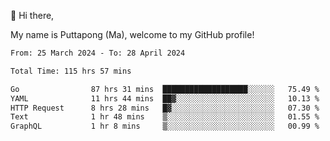 👋 Hi there,

My name is Puttapong (Ma), welcome to my GitHub profile!

<!--START_SECTION:waka-->

```txt
From: 25 March 2024 - To: 28 April 2024

Total Time: 115 hrs 57 mins

Go                87 hrs 31 mins  ███████████████████░░░░░░   75.49 %
YAML              11 hrs 44 mins  ██▓░░░░░░░░░░░░░░░░░░░░░░   10.13 %
HTTP Request      8 hrs 28 mins   █▓░░░░░░░░░░░░░░░░░░░░░░░   07.30 %
Text              1 hr 48 mins    ▒░░░░░░░░░░░░░░░░░░░░░░░░   01.55 %
GraphQL           1 hr 8 mins     ▒░░░░░░░░░░░░░░░░░░░░░░░░   00.99 %
```

<!--END_SECTION:waka-->
